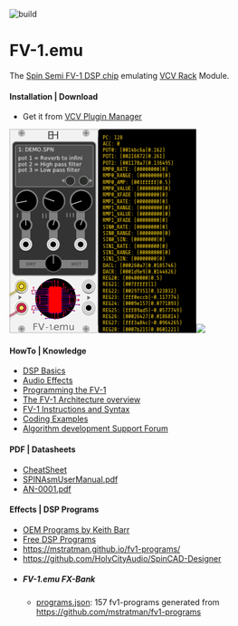 ![build](https://github.com/eh2k/fv1-emu/workflows/build/badge.svg?branch=master)
# FV-1.emu
The [Spin Semi FV-1 DSP chip](http://www.spinsemi.com/products.html) emulating [VCV Rack](https://github.com/VCVRack) Module.

#### Installation | Download
* Get it from [VCV Plugin Manager](https://library.vcvrack.com/?brand=FV-1.emu)

![](doc/fv-1_emu.png)[![](https://img.youtube.com/vi/8dI8I4SV1QQ/0.jpg)](https://www.youtube.com/watch?v=8dI8I4SV1QQ)

#### HowTo | Knowledge

* [DSP Basics](http://www.spinsemi.com/knowledge_base/dsp_basics.html)
* [Audio Effects](http://www.spinsemi.com/knowledge_base/effects.html)
* [Programming the FV-1](http://www.spinsemi.com/knowledge_base/pgm_quick.html)
* [The FV-1 Architecture overview](http://www.spinsemi.com/knowledge_base/arch.html)
* [FV-1 Instructions and Syntax](http://www.spinsemi.com/knowledge_base/inst_syntax.html)
* [Coding Examples](http://www.spinsemi.com/knowledge_base/coding_examples.html)
* [Algorithm development Support Forum](http://www.spinsemi.com/forum/viewforum.php?f=4)
#### PDF | Datasheets
* [CheatSheet](http://www.spinsemi.com/knowledge_base/cheat.html)
* [SPINAsmUserManual.pdf](http://www.spinsemi.com/Products/datasheets/spn1001-dev/SPINAsmUserManual.pdf)
* [AN-0001.pdf](http://www.spinsemi.com/Products/appnotes/spn1001/AN-0001.pdf)

#### Effects | DSP Programs
* [OEM Programs by Keith Barr](http://www.spinsemi.com/get_spn.php?spn=oem1.zip&prodnum=SPN1001)
* [Free DSP Programs](http://www.spinsemi.com/programs.php)
* https://mstratman.github.io/fv1-programs/
* https://github.com/HolyCityAudio/SpinCAD-Designer
* ##### FV-1.emu FX-Bank
  * [programs.json](https://raw.githubusercontent.com/eh2k/fv1-emu/gh-pages/programs.json): 157 fv1-programs generated from https://github.com/mstratman/fv1-programs 
